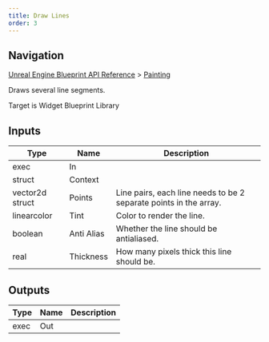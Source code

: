```yaml
---
title: Draw Lines
order: 3
---
```

## Navigation

[Unreal Engine Blueprint API Reference](https://dev.epicgames.com/documentation/en-us/unreal-engine/BlueprintAPI) > [Painting](https://dev.epicgames.com/documentation/en-us/unreal-engine/BlueprintAPI/Painting)

Draws several line segments.

Target is Widget Blueprint Library

## Inputs

| Type | Name | Description |
| --- | --- | --- |
| exec | In |  |
| struct | Context |  |
| vector2d struct | Points | Line pairs, each line needs to be 2 separate points in the array. |
| linearcolor | Tint | Color to render the line. |
| boolean | Anti Alias | Whether the line should be antialiased. |
| real | Thickness | How many pixels thick this line should be. |

## Outputs

| Type | Name | Description |
| --- | --- | --- |
| exec | Out |  |
